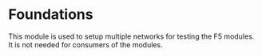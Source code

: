 # Foundations

This module is used to setup multiple networks for testing the F5 modules. It is
not needed for consumers of the modules.
